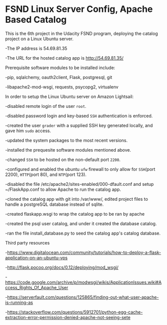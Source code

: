 # FSND Linux Server Config, Apache Based Catalog

This is the 6th project in the Udacity FSND program, deploying the catalog project on a Linux Ubuntu server.

-The IP address is 54.69.81.35

-The URL for the hosted catalog app is http://54.69.81.35/

Prerequisite software modules to be installed include:

-pip, sqlalchemy, oauth2client, Flask, postgresql, git

-libapache2-mod-wsgi, requests, psycopg2, virtualenv

In order to setup the Linux Ubuntu server on Amazon Lightsail:

-disabled remote login of the user <code>root</code>.

-disabled password login and key-based <code>SSH</code> authentication is enforced.

-created the user <code>grader</code> with a supplied SSH key generated locally, and gave him <code>sudo</code> access.

-updated the system packages to the most recent versions.

-installed the prequesite software modules mentioned above.

-changed <code>SSH</code> to be hosted on the non-default port <code>2200</code>.

-configured and enabled the ubuntu <code>ufw</code> firewall to only allow for <code>SSH</code>(port 2200), <code>HTTP</code>(port 80), and <code>NTP</code>(port 123).

-disabled the file /etc/apache2/sites-enabled/000-dfault.conf and setup ~/FlaskApp.conf to allow Apache to run the catalog app.

-cloned the catalog app with git into /var/www/, edited project files to handle a postgreSQL database instead of sqlite.

-created flaskapp.wsgi to wrap the catalog app to be ran by apache

-created the psql user catalog, and under it created the database catalog.

-ran the file install_database.py to seed the catalog app's catalog database.

Third party resources

-https://www.digitalocean.com/community/tutorials/how-to-deploy-a-flask-application-on-an-ubuntu-vps

-http://flask.pocoo.org/docs/0.12/deploying/mod_wsgi/

-https://code.google.com/archive/p/modwsgi/wikis/ApplicationIssues.wiki#Access_Rights_Of_Apache_User

-https://serverfault.com/questions/125865/finding-out-what-user-apache-is-running-as

-https://stackoverflow.com/questions/5912701/python-egg-cache-extraction-error-permission-denied-apache-not-seeing-sete
